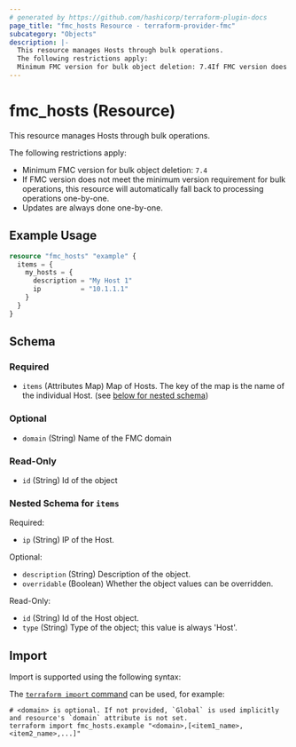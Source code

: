 ```yaml
---
# generated by https://github.com/hashicorp/terraform-plugin-docs
page_title: "fmc_hosts Resource - terraform-provider-fmc"
subcategory: "Objects"
description: |-
  This resource manages Hosts through bulk operations.
  The following restrictions apply:
  Minimum FMC version for bulk object deletion: 7.4If FMC version does not meet the minimum version requirement for bulk operations, this resource will automatically fall back to processing operations one-by-one.Updates are always done one-by-one.
---
```


# fmc_hosts (Resource)

This resource manages Hosts through bulk operations.

The following restrictions apply:
  - Minimum FMC version for bulk object deletion: `7.4`
  - If FMC version does not meet the minimum version requirement for bulk operations, this resource will automatically fall back to processing operations one-by-one.
  - Updates are always done one-by-one.

## Example Usage

```terraform
resource "fmc_hosts" "example" {
  items = {
    my_hosts = {
      description = "My Host 1"
      ip          = "10.1.1.1"
    }
  }
}
```

<!-- schema generated by tfplugindocs -->
## Schema

### Required

- `items` (Attributes Map) Map of Hosts. The key of the map is the name of the individual Host. (see [below for nested schema](#nestedatt--items))

### Optional

- `domain` (String) Name of the FMC domain

### Read-Only

- `id` (String) Id of the object

<a id="nestedatt--items"></a>
### Nested Schema for `items`

Required:

- `ip` (String) IP of the Host.

Optional:

- `description` (String) Description of the object.
- `overridable` (Boolean) Whether the object values can be overridden.

Read-Only:

- `id` (String) Id of the Host object.
- `type` (String) Type of the object; this value is always 'Host'.

## Import

Import is supported using the following syntax:

The [`terraform import` command](https://developer.hashicorp.com/terraform/cli/commands/import) can be used, for example:

```shell
# <domain> is optional. If not provided, `Global` is used implicitly and resource's `domain` attribute is not set.
terraform import fmc_hosts.example "<domain>,[<item1_name>,<item2_name>,...]"
```
